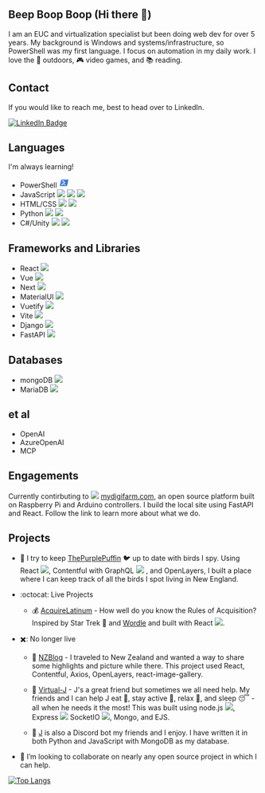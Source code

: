 ## Beep Boop Boop (Hi there 👋)

I am an EUC and virtualization specialist but been doing web dev for over 5 years. My background is Windows and systems/infrastructure, so PowerShell was my first language. I focus on automation in my daily work. I love the :deciduous_tree: outdoors, :video_game: video games, and 📚 reading.

## Contact
If you would like to reach me, best to head over to LinkedIn.
<div id="badges">
  <a href="https://www.linkedin.com/in/meganfuhr">
  <img src="https://img.shields.io/badge/LinkedIn-blue?style=for-the-badge&logo=linkedin&logoColor=white" alt="LinkedIn Badge"/>
    <a/>
</div>
  
## Languages
 I'm always learning!
  - PowerShell <img src="https://raw.githubusercontent.com/MeganFuhr/BingaGifs/main/powershell.svg" width="20px"/>
  - JavaScript <img src="https://cdn.jsdelivr.net/gh/devicons/devicon/icons/javascript/javascript-original.svg" width="20px"/> <img src="https://cdn.jsdelivr.net/gh/devicons/devicon/icons/react/react-original.svg" width="20px"/>  <img src="https://cdn.jsdelivr.net/gh/devicons/devicon@latest/icons/vuejs/vuejs-original.svg" width="20px"/>
  - HTML/CSS <img src="https://cdn.jsdelivr.net/gh/devicons/devicon/icons/html5/html5-original.svg" width="20px" /> <img src="https://cdn.jsdelivr.net/gh/devicons/devicon/icons/css3/css3-original.svg" width="20px" />
  - Python <img src="https://cdn.jsdelivr.net/gh/devicons/devicon/icons/python/python-original.svg" width="20px" /> 
            <img src="https://cdn.jsdelivr.net/gh/devicons/devicon@latest/icons/djangorest/djangorest-original.svg" width="20px"/>            
  - C#/Unity <img src="https://cdn.jsdelivr.net/gh/devicons/devicon/icons/csharp/csharp-original.svg" width="20px" /> <img src="https://cdn.jsdelivr.net/gh/devicons/devicon/icons/unity/unity-original.svg" width="20px" />
## Frameworks and Libraries
 - React <img src="https://raw.githubusercontent.com/marwin1991/profile-technology-icons/refs/heads/main/icons/react.png" width="20px" />
 - Vue <img src="https://raw.githubusercontent.com/marwin1991/profile-technology-icons/refs/heads/main/icons/vue_js.png" width="20px" />
 - Next <img src="https://raw.githubusercontent.com/marwin1991/profile-technology-icons/refs/heads/main/icons/next_js.png" width="20px" />
 - MaterialUI <img src="https://raw.githubusercontent.com/marwin1991/profile-technology-icons/refs/heads/main/icons/material_ui.png" width="20px" />
 - Vuetify <img src="https://raw.githubusercontent.com/marwin1991/profile-technology-icons/refs/heads/main/icons/vuetify_js.png" width="20px" />
 - Vite <img src="https://raw.githubusercontent.com/marwin1991/profile-technology-icons/refs/heads/main/icons/vite.png" width="20px" />
 - Django <img src="https://raw.githubusercontent.com/marwin1991/profile-technology-icons/refs/heads/main/icons/django.png" width="20px" />
 - FastAPI <img src="https://raw.githubusercontent.com/marwin1991/profile-technology-icons/refs/heads/main/icons/fastapi.png" width="20px" />
## Databases ##
 - mongoDB <img src="https://raw.githubusercontent.com/marwin1991/profile-technology-icons/refs/heads/main/icons/mongodb.png" width="20px" />
 - MariaDB <img src="https://raw.githubusercontent.com/marwin1991/profile-technology-icons/refs/heads/main/icons/mariadb.png" width="20px" />
## et al ##
 - OpenAI
 - AzureOpenAI
 - MCP
## Engagements
Currently contirbuting to <img src="https://mydigifarm.com/wp-content/uploads/2023/09/cropped-logo_for_header-1-90x90.png" width="20px" /> [mydigifarm.com](https://mydigifarm.com/), an open source platform built on Raspberry Pi and Arduino controllers. I build the local site using FastAPI and React. Follow the link to learn more about what we do.

  ## Projects
- 🔭 I try to keep [ThePurplePuffin](https://thepurplepuffin.vercel.app/) :bird: up to date with birds I spy. Using React <img src="https://cdn.jsdelivr.net/gh/devicons/devicon/icons/react/react-original.svg" width="18px"/>, Contentful with GraphQL <img src="https://cdn.jsdelivr.net/gh/devicons/devicon/icons/graphql/graphql-plain.svg" width="18px"/>
, and OpenLayers, I built a place where I can keep track of all the birds I spot living in New England.
- :octocat: Live Projects
  - :moneybag: [AcquireLatinum](https://rules-of-acquisition-quiz.vercel.app/) - How well do you know the Rules of Acquisition? Inspired by Star Trek 🖖 and [Wordle](https://www.nytimes.com/games/wordle/index.html) and built with React <img src="https://cdn.jsdelivr.net/gh/devicons/devicon/icons/react/react-original.svg" width="18px"/>.

- ✖️: No longer live
  - 🥝 [NZBlog](https://github.com/MeganFuhr/nzblog) - I traveled to New Zealand and wanted a way to share some highlights and picture while there. This project used React, Contentful, Axios, OpenLayers, react-image-gallery.
  - :man: [Virtual-J](https://github.com/MeganFuhr/Virtual-Friend) - J's a great friend but sometimes we all need help. My friends and I can help J eat :spaghetti:, stay active :bicyclist:, relax :tada:, and sleep :sleeping: - all when he needs it the most! This was built using node.js <img src="https://cdn.jsdelivr.net/gh/devicons/devicon/icons/nodejs/nodejs-original.svg" width="18px" />, Express <img src="https://cdn.jsdelivr.net/gh/devicons/devicon/icons/express/express-original.svg" width="18px" />
SocketIO <img src="https://cdn.jsdelivr.net/gh/devicons/devicon/icons/socketio/socketio-original.svg" width="18px"/>, Mongo, and EJS.

  - :satellite: [J](https://github.com/MeganFuhr/j-py) is also a Discord bot my friends and I enjoy. I have written it in both Python and JavaScript with MongoDB as my database.
- 🌱 I’m looking to collaborate on nearly any open source project in which I can help.


[![Top Langs](https://github-readme-stats.vercel.app/api/top-langs/?username=meganfuhr&layout=compact)](https://github.com/anuraghazra/github-readme-stats)
